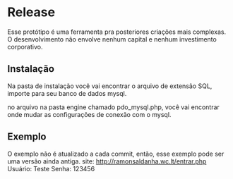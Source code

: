 Release
============

Esse protótipo é uma ferramenta pra posteriores criações mais complexas.
O desenvolvimento não envolve nenhum capital e nenhum investimento corporativo.

Instalação
-------------

Na pasta de instalação você vai encontrar o arquivo de extensão SQL, importe para
seu banco de dados mysql.

no arquivo na pasta engine chamado pdo_mysql.php, você vai encontrar onde mudar
as configurações de conexão com o mysql.

Exemplo
-------------
O exemplo não é atualizado a cada commit, então, esse exemplo pode ser uma versão ainda antiga. site: http://ramonsaldanha.wc.lt/entrar.php Usuário: Teste Senha: 123456
